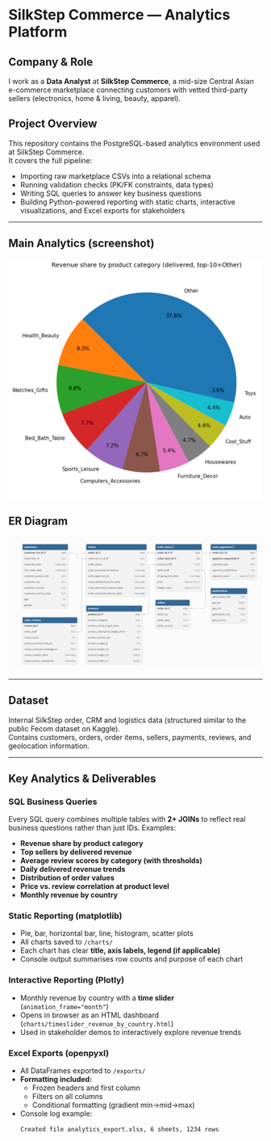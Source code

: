 # SilkStep Commerce — Analytics Platform

## Company & Role
I work as a **Data Analyst** at **SilkStep Commerce**, a mid-size Central Asian e-commerce marketplace connecting customers with vetted third-party sellers (electronics, home & living, beauty, apparel).

## Project Overview
This repository contains the PostgreSQL-based analytics environment used at SilkStep Commerce.  
It covers the full pipeline:

- Importing raw marketplace CSVs into a relational schema  
- Running validation checks (PK/FK constraints, data types)  
- Writing SQL queries to answer key business questions  
- Building Python-powered reporting with static charts, interactive visualizations, and Excel exports for stakeholders  

---

## Main Analytics (screenshot)

![Main analytics](images/01_pie_revenue_by_category.png) 
[](images/02_bar_top_sellers_by_revenue.png)
[](images/03_barh_avg_review_by_category.png)

## ER Diagram

![ER Diagram](er/er-diagram.png)

---

## Dataset
Internal SilkStep order, CRM and logistics data (structured similar to the public Fecom dataset on Kaggle).  
Contains customers, orders, order items, sellers, payments, reviews, and geolocation information.

---

## Key Analytics & Deliverables

### SQL Business Queries
Every SQL query combines multiple tables with **2+ JOINs** to reflect real business questions rather than just IDs. Examples:

- **Revenue share by product category**  
- **Top sellers by delivered revenue**  
- **Average review scores by category (with thresholds)**  
- **Daily delivered revenue trends**  
- **Distribution of order values**  
- **Price vs. review correlation at product level**  
- **Monthly revenue by country**

### Static Reporting (matplotlib)
- Pie, bar, horizontal bar, line, histogram, scatter plots  
- All charts saved to `/charts/`  
- Each chart has clear **title, axis labels, legend (if applicable)**  
- Console output summarises row counts and purpose of each chart  

### Interactive Reporting (Plotly)
- Monthly revenue by country with a **time slider** (`animation_frame="month"`)  
- Opens in browser as an HTML dashboard (`charts/timeslider_revenue_by_country.html`)  
- Used in stakeholder demos to interactively explore revenue trends  

### Excel Exports (openpyxl)
- All DataFrames exported to `/exports/`  
- **Formatting included:**  
  - Frozen headers and first column  
  - Filters on all columns  
  - Conditional formatting (gradient min→mid→max)  
- Console log example:  
  ```text
  Created file analytics_export.xlsx, 6 sheets, 1234 rows

